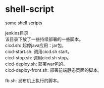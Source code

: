 # shell-script
some shell scripts

jenkins目录  
该目录下放了一些持续部署的一些脚本。  
cicd.sh: 起停java应用：jar包。  
cicd-start.sh: 调用cicd.sh start。  
cicd-stop.sh: 调用cicd.sh stop。  
cicd-deploy.sh: 部署war包的。  
cicd-deploy-front.sh: 部署前端静态页面的脚本。

fb.sh: 发布机上执行的脚本。  

